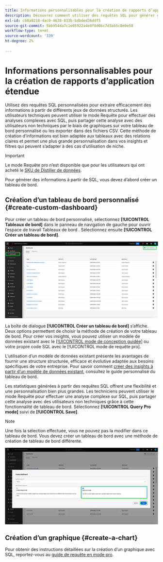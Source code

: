 ```yaml
---
title: Informations personnalisables pour la création de rapports d’applications étendues
description: Découvrez comment utiliser des requêtes SQL pour générer des informations pour vos tableaux de bord personnalisés.
exl-id: c60a9218-4ac0-4638-833b-bdbded36ddf5
source-git-commit: 5bb954da7c1e05922a4e0f8d0bc7d3ab5c8e0e58
workflow-type: tm+mt
source-wordcount: '339'
ht-degree: 2%

---
```


# Informations personnalisables pour la création de rapports d’application étendue

Utilisez des requêtes SQL personnalisées pour extraire efficacement des informations à partir de différents jeux de données structurés. Les utilisateurs techniques peuvent utiliser le mode Requête pour effectuer des analyses complexes avec SQL, puis partager cette analyse avec des utilisateurs non techniques par le biais de graphiques sur votre tableau de bord personnalisé ou les exporter dans des fichiers CSV. Cette méthode de création d’informations est bien adaptée aux tableaux avec des relations claires et permet une plus grande personnalisation dans vos insights et filtres qui peuvent s’adapter à des cas d’utilisation de niche.

>[!IMPORTANT]
>
>Le mode Requête pro n’est disponible que pour les utilisateurs qui ont acheté le [SKU de Distiller de données](../../../query-service/data-distiller/overview.md).

Pour générer des informations à partir de SQL, vous devez d’abord créer un tableau de bord.

## Création d’un tableau de bord personnalisé {#create-custom-dashboard}

Pour créer un tableau de bord personnalisé, sélectionnez **[!UICONTROL Tableaux de bord]** dans le panneau de navigation de gauche pour ouvrir l’espace de travail Tableaux de bord . Sélectionnez ensuite **[!UICONTROL Créer un tableau de bord]**.

![Inventaire du tableau de bord avec l’option Créer un tableau de bord mise en surbrillance.](../../images/customizable-insights/create-dashboard.png)

La boîte de dialogue **[!UICONTROL Créer un tableau de bord]** s’affiche. Deux options permettent de choisir la méthode de création de votre tableau de bord. Pour créer vos insights, vous pouvez utiliser un modèle de données existant avec le [[!UICONTROL mode de conception guidée]](../../user-defined-dashboards.md) ou votre propre code SQL avec le [!UICONTROL mode de requête pro].

<!-- Maybe reference Guided design mode in other places on UDD doc. -->

L’utilisation d’un modèle de données existant présente les avantages de fournir une structure structurée, efficace et évolutive adaptée aux besoins spécifiques de votre entreprise. Pour savoir comment [créer des insights à partir d’un modèle de données existant](../../user-defined-dashboards.md#create-widget), consultez le guide personnalisé du tableau de bord.

Les statistiques générées à partir des requêtes SQL offrent une flexibilité et une personnalisation bien plus grandes. Les techniciens peuvent utiliser le mode Requête pour effectuer une analyse complexe sur SQL, puis partager cette analyse avec des utilisateurs non techniques grâce à cette fonctionnalité de tableau de bord. Sélectionnez **[!UICONTROL Query Pro mode]** suivi de **[!UICONTROL Save]**.

>[!NOTE]
>
>Une fois la sélection effectuée, vous ne pouvez pas la modifier dans ce tableau de bord. Vous devez créer un tableau de bord avec une méthode de création de tableau de bord différente.

![ La boîte de dialogue [!UICONTROL Créer un tableau de bord] avec le mode pro Requête et l’option Enregistrer en surbrillance.](../../images/customizable-insights/query-pro-mode.png)

## Création d’un graphique {#create-a-chart}

Pour obtenir des instructions détaillées sur la création d’un graphique avec SQL, reportez-vous au [guide de requête en mode pro](./query-pro-mode.md).

